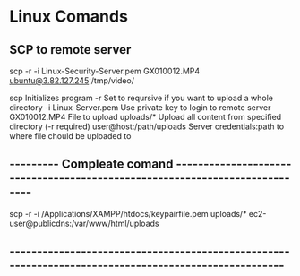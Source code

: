 # Linux Comands
## SCP to remote server
scp -r -i Linux-Security-Server.pem GX010012.MP4 ubuntu@3.82.127.245:/tmp/video/

scp                             Initializes program
-r                              Set to reqursive if you want to upload a whole directory
-i Linux-Server.pem             Use private key to login to remote server
GX010012.MP4                    File to upload
uploads/*                       Upload all content from specified directory (-r required)
user@host:/path/uploads         Server credentials:path to where file chould be uploaded to

## --------- Compleate comand ----------------------------------------------------------------------------
scp -r -i /Applications/XAMPP/htdocs/keypairfile.pem uploads/* ec2-user@publicdns:/var/www/html/uploads
## -----------------------------------------------------------------------------------------------------